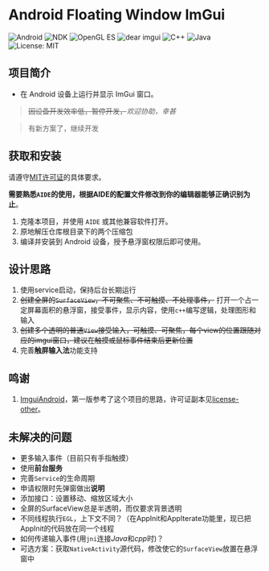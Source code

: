 # Android Floating Window ImGui

![Android](https://img.shields.io/badge/Android-7.0%2B-green?logo=android)
![NDK](https://img.shields.io/badge/NDK-21%2B-blue?logo=android)
![OpenGL ES](https://img.shields.io/badge/OpenGL%20ES-3.0%2B-orange?logo=opengl)
![dear imgui](https://img.shields.io/badge/dear%20imgui-1.89%2B-lightgrey?logo=imgui)
![C++](https://img.shields.io/badge/C%2B%2B-17%2B-blue?logo=c%2B%2B)
![Java](https://img.shields.io/badge/Java-8%2B-brightgreen?logo=java)
![License: MIT](https://img.shields.io/badge/License-MIT-yellow)

## 项目简介

- 在 Android 设备上运行并显示 ImGui 窗口。

> ~~因设备开发效率低，暂停开发，~~*欢迎协助，幸甚*

> 有新方案了，继续开发

## 获取和安装

请遵守[MIT许可证](https://mit-license.org/)的具体要求。

**需要熟悉`AIDE`的使用，根据AIDE的配置文件修改到你的编辑器能够正确识别为止**。

1. 克隆本项目，并使用 `AIDE` 或其他兼容软件打开。
2. 原地解压仓库根目录下的两个压缩包
2. 编译并安装到 Android 设备，授予悬浮窗权限后即可使用。

## 设计思路

1. 使用service启动，保持后台长期运行
2. ~~创建全屏的`SurfaceView`，不可聚焦、不可触摸、不处理事件，~~ 打开一个占一定屏幕面积的悬浮窗，接受事件，显示内容，使用`c++`编写逻辑，处理图形和输入
3. ~~创建多个透明的普通`View`接受输入，可触摸、可聚焦，每个view的位置跟随对应的imgui窗口，建议在触摸或鼠标事件结束后更新位置~~
4. 完善**触屏输入法**功能支持

## 鸣谢

1. [ImguiAndroid](https://gitee.com/alexmmc/ImguiAndroid)，第一版参考了这个项目的思路，许可证副本见[license-other](license-other.txt)。

## 未解决的问题

- 更多输入事件（目前只有手指触摸）
- 使用**前台服务**
- 完善`Service`的生命周期
- 申请权限时先弹窗做出**说明**
- 添加接口：设置移动、缩放区域大小
- 全屏的SurfaceView总是半透明，而仅要求背景透明
- 不同线程执行`EGL`，上下文不同？（在AppInit和AppIterate功能里，现已把AppInit的代码放在同一个线程
- 如何传递输入事件(用`jni`连接*Java*和*cpp*时)？
- 可选方案：获取`NativeActivity`源代码，修改使它的`SurfaceView`放置在悬浮窗中
